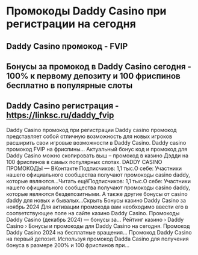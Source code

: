 # Промокоды Daddy Casino при регистрации на сегодня

## Daddy Casino промокод - FVIP

## Бонусы за промокод в Daddy Casino сегодня - 100% к первому депозиту и 100 фриспинов бесплатно в популярные слоты

## Daddy Casino регистрация - https://linksc.ru/daddy_fvip


Daddy Casino промокод при регистрации Daddy casino промокод представляет собой отличную возможность для новых игроков расширить свои игровые возможности в Daddy Casino.
Daddy casino промокод FVIP на фриспины... Актуальный бонус код и промокод для Daddy Casino можно скопировать выш – промокод в казино Дэдди на 100 фриспинов в самых популярных слотах.
DADDY CASINO ПРОМОКОДЫ — ВКонтакте Подписчиков: 1,1 тыс.О себе: Участники нашего официального сообщества получают промокоды casino daddy, которые являются...Читать ещёПодписчиков: 1,1 тыс.О себе: Участники нашего официального сообщества получают промокоды casino daddy, которые являются бездепозитными. А также другие бонусы от casino daddy для новых и бывалых...Скрыть
Бонусы казино Daddy Casino за ноябрь 2024 Для активации промокода вам необходимо ввести его в соответствующее поле на сайте казино Daddy Casino.
Промокоды Daddy Casino (декабрь 2024) — бонусы за...
Рейтинг казино › Daddy Casino › Бонусы и промокоды для Daddy Casino на сегодня.
Промокод Daddy Casino 2024 на бесплатные вращения...
Промокод Daddy Casino на первый депозит. Используя промокод Dadda Casino для получения бонуса в размере 200% и 100 фриспинов при...
